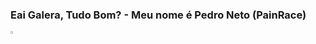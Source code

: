 ### Eai Galera, Tudo Bom? - Meu nome é Pedro Neto (PainRace)


<a href="https://www.instagram.com/pedro.rmn19/"><img width="3%" class="teste" src="https://cdn-icons-png.flaticon.com/512/2111/2111463.png"></a>
